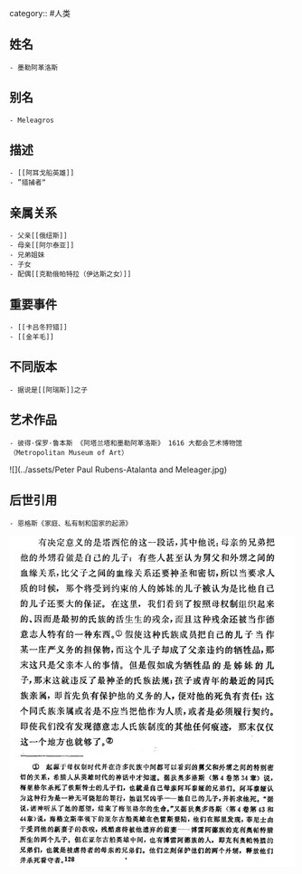 category:: #人类
## 姓名
	- 墨勒阿革洛斯
## 别名
	- Meleagros
## 描述
	- [[阿耳戈船英雄]]
	- ”猎捕者“
## 亲属关系
	- 父亲[[俄纽斯]]
	- 母亲[[阿尔泰亚]]
	- 兄弟姐妹
	- 子女
	- 配偶[[克勒俄帕特拉（伊达斯之女）]]
## 重要事件
	- [[卡吕冬狩猎]]
	- [[金羊毛]]
## 不同版本
	- 据说是[[阿瑞斯]]之子
## 艺术作品
	- 彼得·保罗·鲁本斯 《阿塔兰塔和墨勒阿革洛斯》 1616 大都会艺术博物馆（Metropolitan Museum of Art）
 ![](../assets/Peter Paul Rubens-Atalanta and Meleager.jpg)
## 后世引用
	- 恩格斯《家庭、私有制和国家的起源》
 ![](../assets/恩格斯-《家庭、私有制和国家的起源》P135.png)
